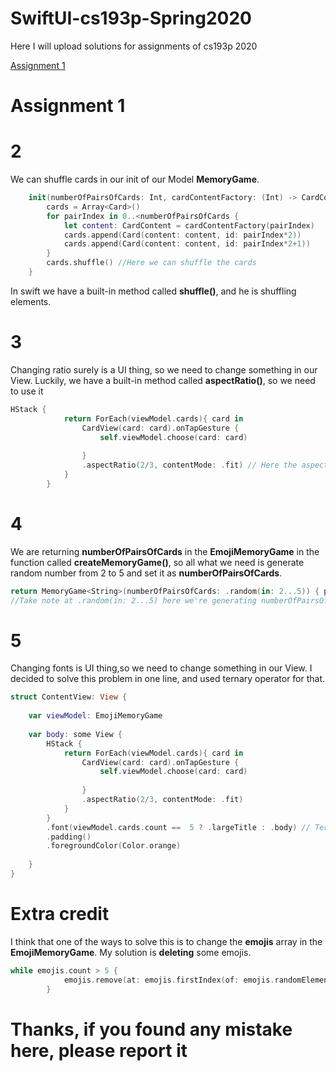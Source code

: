# SwiftUI-cs193p-Spring2020
Here I will upload solutions for assignments of cs193p 2020

[Assignment 1](https://github.com/camotsuc/SwiftUI-cs193p-Spring2020#assignment-1)

# Assignment 1

# 2
We can shuffle cards in our init of our Model **MemoryGame**.
```swift
    init(numberOfPairsOfCards: Int, cardContentFactory: (Int) -> CardContent) {
        cards = Array<Card>()
        for pairIndex in 0..<numberOfPairsOfCards {
            let content: CardContent = cardContentFactory(pairIndex)
            cards.append(Card(content: content, id: pairIndex*2))
            cards.append(Card(content: content, id: pairIndex*2+1))
        }
        cards.shuffle() //Here we can shuffle the cards
    }
```
In swift we have a built-in method called **shuffle()**, and he is shuffling elements.

# 3
Changing ratio surely is a UI thing, so we need to change something in our View.
Luckily, we have a built-in method called **aspectRatio()**, so we need to use it
```swift
HStack {
            return ForEach(viewModel.cards){ card in
                CardView(card: card).onTapGesture {
                    self.viewModel.choose(card: card)
                    
                }
                .aspectRatio(2/3, contentMode: .fit) // Here the aspectRatio() Usage
            }
        }
```

# 4

We are returning **numberOfPairsOfCards** in the **EmojiMemoryGame** in the function called **createMemoryGame()**, so all what we need is generate random number from 2 to 5 and set it as **numberOfPairsOfCards**.
```swift
return MemoryGame<String>(numberOfPairsOfCards: .random(in: 2...5)) { pairIndex in emojis[pairIndex]} 
//Take note at .random(in: 2...5) here we're generating numberOfPairsOfCards 
```

# 5
Changing fonts is UI thing,so we need to change something in our View.
I decided to solve this problem in one line, and used ternary operator for that.
```swift
struct ContentView: View {
    
    var viewModel: EmojiMemoryGame
    
    var body: some View {
        HStack {
            return ForEach(viewModel.cards){ card in
                CardView(card: card).onTapGesture {
                    self.viewModel.choose(card: card)
                    
                }
                .aspectRatio(2/3, contentMode: .fit)
            }
        }
        .font(viewModel.cards.count ==  5 ? .largeTitle : .body) // Ternary operator here.
        .padding()
        .foregroundColor(Color.orange)
        
    }
}
```

# Extra credit
I think that one of the ways to solve this is to change the **emojis** array in the **EmojiMemoryGame**.
My solution is **deleting** some emojis.
```swift
while emojis.count > 5 {
            emojis.remove(at: emojis.firstIndex(of: emojis.randomElement()!)!)
        }
```

# Thanks, if you found any mistake here, please report it
